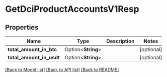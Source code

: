 # GetDciProductAccountsV1Resp

## Properties

Name | Type | Description | Notes
------------ | ------------- | ------------- | -------------
**total_amount_in_btc** | Option<**String**> |  | [optional]
**total_amount_in_usdt** | Option<**String**> |  | [optional]

[[Back to Model list]](../README.md#documentation-for-models) [[Back to API list]](../README.md#documentation-for-api-endpoints) [[Back to README]](../README.md)


